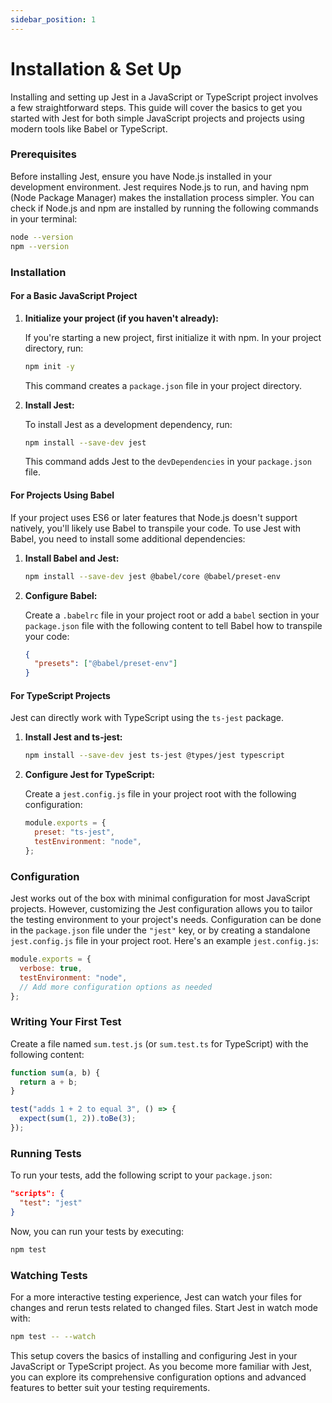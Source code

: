 ```yaml
---
sidebar_position: 1
---
```


# Installation & Set Up

Installing and setting up Jest in a JavaScript or TypeScript project involves a few straightforward steps. This guide will cover the basics to get you started with Jest for both simple JavaScript projects and projects using modern tools like Babel or TypeScript.

### Prerequisites

Before installing Jest, ensure you have Node.js installed in your development environment. Jest requires Node.js to run, and having npm (Node Package Manager) makes the installation process simpler. You can check if Node.js and npm are installed by running the following commands in your terminal:

```bash
node --version
npm --version
```

### Installation

#### For a Basic JavaScript Project

1. **Initialize your project (if you haven't already):**

   If you're starting a new project, first initialize it with npm. In your project directory, run:

   ```bash
   npm init -y
   ```

   This command creates a `package.json` file in your project directory.

2. **Install Jest:**

   To install Jest as a development dependency, run:

   ```bash
   npm install --save-dev jest
   ```

   This command adds Jest to the `devDependencies` in your `package.json` file.

#### For Projects Using Babel

If your project uses ES6 or later features that Node.js doesn't support natively, you'll likely use Babel to transpile your code. To use Jest with Babel, you need to install some additional dependencies:

1. **Install Babel and Jest:**

   ```bash
   npm install --save-dev jest @babel/core @babel/preset-env
   ```

2. **Configure Babel:**

   Create a `.babelrc` file in your project root or add a `babel` section in your `package.json` file with the following content to tell Babel how to transpile your code:

   ```json
   {
     "presets": ["@babel/preset-env"]
   }
   ```

#### For TypeScript Projects

Jest can directly work with TypeScript using the `ts-jest` package.

1. **Install Jest and ts-jest:**

   ```bash
   npm install --save-dev jest ts-jest @types/jest typescript
   ```

2. **Configure Jest for TypeScript:**

   Create a `jest.config.js` file in your project root with the following configuration:

   ```javascript
   module.exports = {
     preset: "ts-jest",
     testEnvironment: "node",
   };
   ```

### Configuration

Jest works out of the box with minimal configuration for most JavaScript projects. However, customizing the Jest configuration allows you to tailor the testing environment to your project's needs. Configuration can be done in the `package.json` file under the `"jest"` key, or by creating a standalone `jest.config.js` file in your project root. Here's an example `jest.config.js`:

```javascript
module.exports = {
  verbose: true,
  testEnvironment: "node",
  // Add more configuration options as needed
};
```

### Writing Your First Test

Create a file named `sum.test.js` (or `sum.test.ts` for TypeScript) with the following content:

```javascript
function sum(a, b) {
  return a + b;
}

test("adds 1 + 2 to equal 3", () => {
  expect(sum(1, 2)).toBe(3);
});
```

### Running Tests

To run your tests, add the following script to your `package.json`:

```json
"scripts": {
  "test": "jest"
}
```

Now, you can run your tests by executing:

```bash
npm test
```

### Watching Tests

For a more interactive testing experience, Jest can watch your files for changes and rerun tests related to changed files. Start Jest in watch mode with:

```bash
npm test -- --watch
```

This setup covers the basics of installing and configuring Jest in your JavaScript or TypeScript project. As you become more familiar with Jest, you can explore its comprehensive configuration options and advanced features to better suit your testing requirements.
